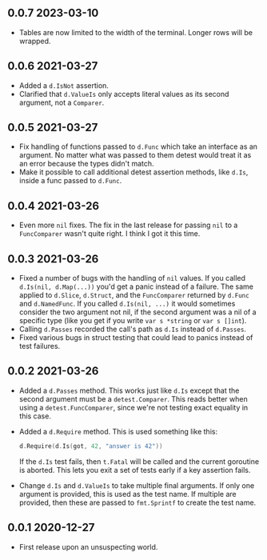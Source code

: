 ## 0.0.7 2023-03-10

- Tables are now limited to the width of the terminal. Longer rows will be wrapped.

## 0.0.6 2021-03-27

- Added a `d.IsNot` assertion.
- Clarified that `d.ValueIs` only accepts literal values as its second
  argument, not a `Comparer`.

## 0.0.5 2021-03-27

- Fix handling of functions passed to `d.Func` which take an interface as an
  argument. No matter what was passed to them detest would treat it as an
  error because the types didn't match.
- Make it possible to call additional detest assertion methods, like `d.Is`,
  inside a func passed to `d.Func`.

## 0.0.4 2021-03-26

- Even more `nil` fixes. The fix in the last release for passing `nil` to a
  `FuncComparer` wasn't quite right. I think I got it this time.

## 0.0.3 2021-03-26

- Fixed a number of bugs with the handling of `nil` values. If you called
  `d.Is(nil, d.Map(...))` you'd get a panic instead of a failure. The same
  applied to `d.Slice`, `d.Struct`, and the `FuncComparer` returned by
  `d.Func` and `d.NamedFunc`. If you called `d.Is(nil, ...)` it would
  sometimes consider the two argument not nil, if the second argument was a
  nil of a specific type (like you get if you write `var s *string` or `var s
[]int`).
- Calling `d.Passes` recorded the call's path as `d.Is` instead of `d.Passes`.
- Fixed various bugs in struct testing that could lead to panics instead of
  test failures.

## 0.0.2 2021-03-26

- Added a `d.Passes` method. This works just like `d.Is` except that the
  second argument must be a `detest.Comparer`. This reads better when using a
  `detest.FuncComparer`, since we're not testing exact equality in this case.
- Added a `d.Require` method. This is used something like this:

  ```go
  d.Require(d.Is(got, 42, "answer is 42"))
  ```

  If the `d.Is` test fails, then `t.Fatal` will be called and the current
  goroutine is aborted. This lets you exit a set of tests early if a key
  assertion fails.

- Change `d.Is` and `d.ValueIs` to take multiple final arguments. If only one
  argument is provided, this is used as the test name. If multiple are
  provided, then these are passed to `fmt.Sprintf` to create the test name.

## 0.0.1 2020-12-27

- First release upon an unsuspecting world.
